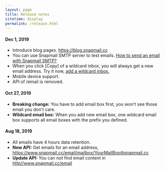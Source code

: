 ```yaml
---
layout: page
title: Release notes
sitetime: display
permalink: /release.html
---
```


<div id="release-notes">
    <section>
        <h4>Dec 1, 2019</h4>
        <ul>
            <li>
                <div>Introduce blog pages. <a target="_blank" href="https://blog.snapmail.cc">https://blog.snapmail.cc</a>
                </div>
            </li>
            <li>
                <div>You can use Snapmail SMTP server to test emails. <a target="_blank" href="https://blog.snapmail.cc/2019/11/30/snapmail-smtp.html">How to send an email with Snapmail SMTP?</a>
                </div>
            </li>
            <li>
                <div>When you click [Copy] of a wildcard inbox, you will always get a new email address. Try it now, <a target="_blank" href="https://snapmail.cc/#/addEmailBox">add a wildcard inbox.</a>
                </div>
            </li>
            <li>
                <div>Mobile device support.
                </div>
            </li>
            <li>
                <div>API of /email is removed. 
                </div>
            </li>
        </ul>
    </section>
    <section>
        <h4>Oct 27, 2019</h4>
        <ul>
            <li>
                <div><b>Breaking change:</b> You have to add email box first, you won't see those email you don't
                    care.
                </div>
            </li>
            <li>
                <div><b>Wildcard email box:</b> When you add new email box, one wildcard email box supports all
                    email boxes with the prefix you defined.
                </div>
            </li>
        </ul>
    </section>
    <section>
        <h4>Aug 18, 2019</h4>
        <ul>
            <li>
                <div>All emails have 4 hours data retention.</div>
            </li>
            <li>
                <div><b>New API:</b> Get emails for an email address,
                    <a target="_blank" href="https://www.snapmail.cc/email/mailbox/YourMailBox@snapmail.cc">https://www.snapmail.cc/email/mailbox/YourMailBox@snapmail.cc</a>
                </div>
            </li>
            <li>
                <div><b>Update API:</b> You can not find email content in <a href="https://www.snapmail.cc/email"
                                                                             target="_blank"
                >http//www.snapmail.cc/email</a>
                </div>
            </li>
        </ul>
    </section>

</div>
